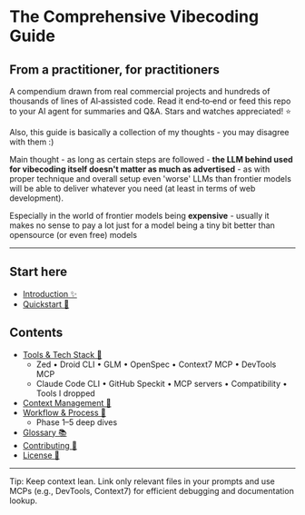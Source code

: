 # The Comprehensive Vibecoding Guide

## From a practitioner, for practitioners

A compendium drawn from real commercial projects and hundreds of thousands of lines of AI‑assisted code. Read it end‑to‑end or feed this repo to your AI agent for summaries and Q&A. Stars and watches appreciated! ⭐

Also, this guide is basically a collection of my thoughts - you may disagree with them :)

Main thought - as long as certain steps are followed - **the LLM behind used for vibecoding itself doesn't matter as much as advertised** - as with proper technique and overall setup even 'worse' LLMs than frontier models will be able to deliver whatever you need (at least in terms of web development). 

Especially in the world of frontier models being **expensive** - usually it makes no sense to pay a lot just for a model being a tiny bit better than opensource (or even free) models

---

## Start here
- [Introduction ✨](docs/introduction/README.md)
- [Quickstart 🚀](docs/quickstart/README.md)

## Contents
- [Tools & Tech Stack 🧰](docs/tools-and-tech-stack/README.md)
  - Zed • Droid CLI • GLM • OpenSpec • Context7 MCP • DevTools MCP
  - Claude Code CLI • GitHub Speckit • MCP servers • Compatibility • Tools I dropped
- [Context Management 🧠](docs/context-management/README.md)
- [Workflow & Process 🔄](docs/workflow/README.md)
  - Phase 1–5 deep dives
- [Glossary 📚](docs/glossary.md)
- [Contributing 🤝](docs/contributing.md)
- [License 📄](docs/license.md)

---

Tip: Keep context lean. Link only relevant files in your prompts and use MCPs (e.g., DevTools, Context7) for efficient debugging and documentation lookup.


